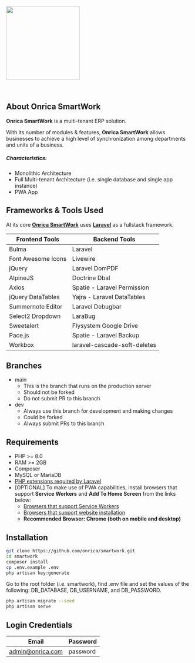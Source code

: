 <br/>

<p>
	<img src="https://onricatech.com/img/logo.png" width="200" />
</p>

<br/>

## About Onrica SmartWork

**Onrica SmartWork** is a multi-tenant ERP solution.

With its number of modules & features, **Onrica SmartWork** allows businesses to achieve a high level of synchronization among departments and units of a business.

##### Characteristics:

-   Monolithic Architecture
-   Full Multi-tenant Architecture (i.e. single database and single app instance)
-   PWA App

## Frameworks & Tools Used

At its core [**Onrica SmartWork**](https://onricatech.com/products/smartwork) uses [**Laravel**](https://laravel.com) as a fullstack framework.

| Frontend Tools     | Backend Tools                |
| ------------------ | ---------------------------- |
| Bulma              | Laravel                      |
| Font Awesome Icons | Livewire                     |
| jQuery             | Laravel DomPDF               |
| AlpineJS           | Doctrine Dbal                |
| Axios              | Spatie - Laravel Permission  |
| jQuery DataTables  | Yajra - Laravel DataTables   |
| Summernote Editor  | Laravel Debugbar             |
| Select2 Dropdown   | LaraBug                      |
| Sweetalert         | Flysystem Google Drive       |
| Pace.js            | Spatie - Laravel Backup      |
| Workbox            | laravel-cascade-soft-deletes |

## Branches

-   main
    -   This is the branch that runs on the production server
    -   Should not be forked
    -   Do not submit PR to this branch
-   dev
    -   Always use this branch for development and making changes
    -   Could be forked
    -   Always submit PRs to this branch

## Requirements

-   PHP >= 8.0
-   RAM >= 2GB
-   Composer
-   MySQL or MariaDB
-   [PHP extensions required by Laravel](https://laravel.com/docs/9.x/deployment#server-requirements)
-   [OPTIONAL] To make use of PWA capabilities, install browsers that support **Service Workers** and **Add To Home Screen** from the links below:
    -   [Browsers that support Service Workers](https://caniuse.com/?search=service%20worker)
    -   [Browsers that support website installation](https://caniuse.com/?search=a2hs)
    -   **Recommended Browser: Chrome (both on mobile and desktop)**

## Installation

```bash
git clone https://github.com/onrica/smartwork.git
cd smartwork
composer install
cp .env.example .env
php artisan key:generate
```

Go to the root folder (i.e. smartwork), find .env file and set the values of the following: DB_DATABASE, DB_USERNAME, and DB_PASSWORD.

```bash
php artisan migrate --seed
php artisan serve
```

## Login Credentials

| Email            | Password |
| ---------------- | -------- |
| admin@onrica.com | password |
